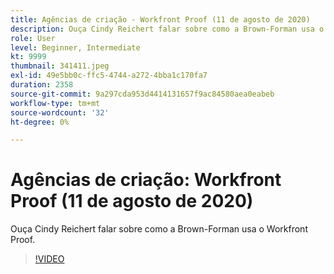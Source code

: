 ```yaml
---
title: Agências de criação - Workfront Proof (11 de agosto de 2020)
description: Ouça Cindy Reichert falar sobre como a Brown-Forman usa o Workfront Proof.
role: User
level: Beginner, Intermediate
kt: 9999
thumbnail: 341411.jpeg
exl-id: 49e5bb0c-ffc5-4744-a272-4bba1c170fa7
duration: 2358
source-git-commit: 9a297cda953d4414131657f9ac84580aea0eabeb
workflow-type: tm+mt
source-wordcount: '32'
ht-degree: 0%

---
```


# Agências de criação: Workfront Proof (11 de agosto de 2020)

Ouça Cindy Reichert falar sobre como a Brown-Forman usa o Workfront Proof.

>[!VIDEO](https://video.tv.adobe.com/v/341411/?quality=12&learn=on)
